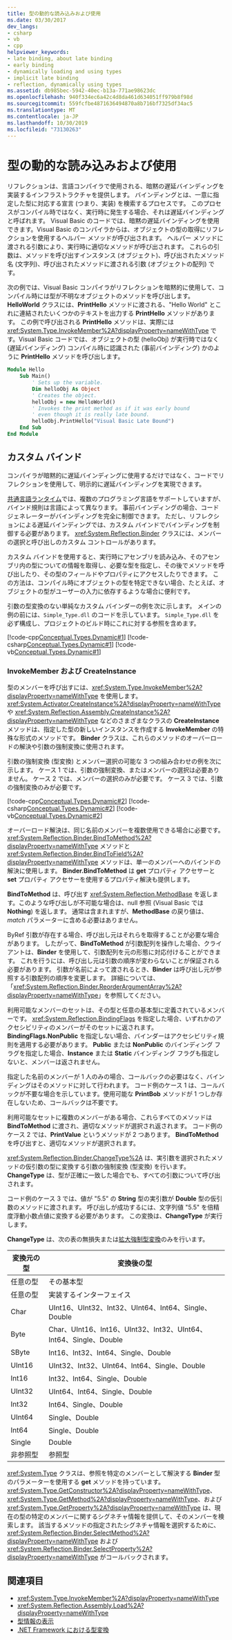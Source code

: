 ```yaml
---
title: 型の動的な読み込みおよび使用
ms.date: 03/30/2017
dev_langs:
- csharp
- vb
- cpp
helpviewer_keywords:
- late binding, about late binding
- early binding
- dynamically loading and using types
- implicit late binding
- reflection, dynamically using types
ms.assetid: db985bec-5942-40ec-b13a-771ae98623dc
ms.openlocfilehash: 940f334ec6a42c4d8da461d634051ff979b8f98d
ms.sourcegitcommit: 559fcfbe4871636494870a8b716bf7325df34ac5
ms.translationtype: MT
ms.contentlocale: ja-JP
ms.lasthandoff: 10/30/2019
ms.locfileid: "73130263"
---
```

# <a name="dynamically-loading-and-using-types"></a>型の動的な読み込みおよび使用
リフレクションは、言語コンパイラで使用される、暗黙の遅延バインディングを実装するインフラストラクチャを提供します。 バインディングとは、一意に指定した型に対応する宣言 (つまり、実装) を検索するプロセスです。 このプロセスがコンパイル時ではなく、実行時に発生する場合、それは遅延バインディングと呼ばれます。 Visual Basic のコードでは、暗黙の遅延バインディングを使用できます。Visual Basic のコンパイラからは、オブジェクトの型の取得にリフレクションを使用するヘルパー メソッドが呼び出されます。 ヘルパー メソッドに渡される引数により、実行時に適切なメソッドが呼び出されます。 これらの引数は、メソッドを呼び出すインスタンス (オブジェクト)、呼び出されたメソッド名 (文字列)、呼び出されたメソッドに渡される引数 (オブジェクトの配列) です。  
  
 次の例では、Visual Basic コンパイラがリフレクションを暗黙的に使用して、コンパイル時には型が不明なオブジェクトのメソッドを呼び出します。 **HelloWorld** クラスには、**PrintHello** メソッドに渡される、"Hello World" とこれに連結されたいくつかのテキストを出力する **PrintHello** メソッドがあります。 この例で呼び出される **PrintHello** メソッドは、実際には <xref:System.Type.InvokeMember%2A?displayProperty=nameWithType> です。Visual Basic コードでは、オブジェクトの型 (helloObj) が実行時ではなく (遅延バインディング) コンパイル時に認識された (事前バインディング) かのように **PrintHello** メソッドを呼び出します。  
  
```vb
Module Hello  
    Sub Main()  
        ' Sets up the variable.  
        Dim helloObj As Object  
        ' Creates the object.  
        helloObj = new HelloWorld()  
        ' Invokes the print method as if it was early bound  
        ' even though it is really late bound.  
        helloObj.PrintHello("Visual Basic Late Bound")  
    End Sub  
End Module  
```  
  
## <a name="custom-binding"></a>カスタム バインド  
 コンパイラが暗黙的に遅延バインディングに使用するだけではなく、コードでリフレクションを使用して、明示的に遅延バインディングを実現できます。  
  
 [共通言語ランタイム](../../standard/clr.md)では、複数のプログラミング言語をサポートしていますが、バインド規則は言語によって異なります。 事前バインディングの場合、コード ジェネレーターがバインディングを完全に制御できます。 ただし、リフレクションによる遅延バインディングでは、カスタム バインドでバインディングを制御する必要があります。 <xref:System.Reflection.Binder> クラスには、メンバーの選択と呼び出しのカスタム コントロールがあります。  
  
 カスタム バインドを使用すると、実行時にアセンブリを読み込み、そのアセンブリ内の型についての情報を取得し、必要な型を指定し、その後でメソッドを呼び出したり、その型のフィールドやプロパティにアクセスしたりできます。 この方法は、コンパイル時にオブジェクトの型を特定できない場合、たとえば、オブジェクトの型がユーザーの入力に依存するような場合に便利です。  
  
 引数の型変換のない単純なカスタム バインダーの例を次に示します。 メインの例の前には、`Simple_Type.dll` のコードを示しています。 `Simple_Type.dll` を必ず構成し、プロジェクトのビルド時にこれに対する参照を含めます。  
  
 [!code-cpp[Conceptual.Types.Dynamic#1](../../../samples/snippets/cpp/VS_Snippets_CLR/conceptual.types.dynamic/cpp/source1.cpp#1)]
 [!code-csharp[Conceptual.Types.Dynamic#1](../../../samples/snippets/csharp/VS_Snippets_CLR/conceptual.types.dynamic/cs/source1.cs#1)]
 [!code-vb[Conceptual.Types.Dynamic#1](../../../samples/snippets/visualbasic/VS_Snippets_CLR/conceptual.types.dynamic/vb/source1.vb#1)]  
  
### <a name="invokemember-and-createinstance"></a>InvokeMember および CreateInstance  
 型のメンバーを呼び出すには、<xref:System.Type.InvokeMember%2A?displayProperty=nameWithType> を使用します。 <xref:System.Activator.CreateInstance%2A?displayProperty=nameWithType> や <xref:System.Reflection.Assembly.CreateInstance%2A?displayProperty=nameWithType> などのさまざまなクラスの **CreateInstance** メソッドは、指定した型の新しいインスタンスを作成する **InvokeMember** の特殊な形式のメソッドです。 **Binder** クラスは、これらのメソッドのオーバーロードの解決や引数の強制変換に使用されます。  
  
 引数の強制変換 (型変換) とメンバー選択の可能な 3 つの組み合わせの例を次に示します。 ケース 1 では、引数の強制変換、またはメンバーの選択は必要ありません。 ケース 2 では、メンバーの選択のみが必要です。 ケース 3 では、引数の強制変換のみが必要です。  
  
 [!code-cpp[Conceptual.Types.Dynamic#2](../../../samples/snippets/cpp/VS_Snippets_CLR/conceptual.types.dynamic/cpp/source2.cpp#2)]
 [!code-csharp[Conceptual.Types.Dynamic#2](../../../samples/snippets/csharp/VS_Snippets_CLR/conceptual.types.dynamic/cs/source2.cs#2)]
 [!code-vb[Conceptual.Types.Dynamic#2](../../../samples/snippets/visualbasic/VS_Snippets_CLR/conceptual.types.dynamic/vb/source2.vb#2)]  
  
 オーバーロード解決は、同じ名前のメンバーを複数使用できる場合に必要です。 <xref:System.Reflection.Binder.BindToMethod%2A?displayProperty=nameWithType> メソッドと <xref:System.Reflection.Binder.BindToField%2A?displayProperty=nameWithType> メソッドは、単一のメンバーへのバインドの解決に使用します。 **Binder.BindToMethod** は **get** プロパティ アクセサーと **set** プロパティ アクセサーを使用するプロパティ解決も提供します。  
  
 **BindToMethod** は、呼び出す <xref:System.Reflection.MethodBase> を返します。このような呼び出しが不可能な場合は、null 参照 (Visual Basic では **Nothing**) を返します。 通常は含まれますが、**MethodBase** の戻り値は、*match* パラメーターに含める必要はありません。  
  
 ByRef 引数が存在する場合、呼び出し元はそれらを取得することが必要な場合があります。 したがって、**BindToMethod** が引数配列を操作した場合、クライアントは、**Binder** を使用して、引数配列を元の形態に対応付けることができます。 これを行うには、呼び出し元は引数の順序が変わらないことが保証される必要があります。 引数が名前によって渡されるとき、**Binder** は呼び出し元が参照する引数配列の順序を変更します。 詳細については、「<xref:System.Reflection.Binder.ReorderArgumentArray%2A?displayProperty=nameWithType>」を参照してください。  
  
 利用可能なメンバーのセットは、その型と任意の基本型に定義されているメンバーです。 <xref:System.Reflection.BindingFlags> を指定した場合、いずれかのアクセシビリティのメンバーがそのセットに返されます。 **BindingFlags.NonPublic** を指定しない場合、バインダーはアクセシビリティ規則を適用する必要があります。 **Public** または **NonPublic** のバインディング フラグを指定した場合、**Instance** または **Static** バインディング フラグも指定しないと、メンバーは返されません。  
  
 指定した名前のメンバーが 1 人のみの場合、コールバックの必要はなく、バインディングはそのメソッドに対して行われます。 コード例のケース 1 は、コールバックが不要な場合を示しています。使用可能な **PrintBob** メソッドが 1 つしか存在しないため、コールバックは不要です。  
  
 利用可能なセットに複数のメンバーがある場合、これらすべてのメソッドは **BindToMethod** に渡され、適切なメソッドが選択され返されます。 コード例のケース 2 では、**PrintValue** というメソッドが 2 つあります。 **BindToMethod** を呼び出すと、適切なメソッドが選択されます。  
  
 <xref:System.Reflection.Binder.ChangeType%2A> は、実引数を選択されたメソッドの仮引数の型に変換する引数の強制変換 (型変換) を行います。 **ChangeType** は、型が正確に一致した場合でも、すべての引数について呼び出されます。  
  
 コード例のケース 3 では、値が "5.5" の **String** 型の実引数が **Double** 型の仮引数のメソッドに渡されます。 呼び出しが成功するには、文字列値 "5.5" を倍精度浮動小数点値に変換する必要があります。 この変換は、**ChangeType** が実行します。  
  
 **ChangeType** は、次の表の無損失または[拡大強制型変換](../../standard/base-types/type-conversion.md)のみを行います。  
  
|変換元の型|変換後の型|  
|-----------------|-----------------|  
|任意の型|その基本型|  
|任意の型|実装するインターフェイス|  
|Char|UInt16、UInt32、Int32、UInt64、Int64、Single、Double|  
|Byte|Char、UInt16、Int16、UInt32、Int32、UInt64、Int64、Single、Double|  
|SByte|Int16、Int32、Int64、Single、Double|  
|UInt16|UInt32、Int32、UInt64、Int64、Single、Double|  
|Int16|Int32、Int64、Single、Double|  
|UInt32|UInt64、Int64、Single、Double|  
|Int32|Int64、Single、Double|  
|UInt64|Single、Double|  
|Int64|Single、Double|  
|Single|Double|  
|非参照型|参照型|  
  
 <xref:System.Type> クラスは、参照を特定のメンバーとして解決する **Binder** 型のパラメーターを使用する **get** メソッドを持っています。 <xref:System.Type.GetConstructor%2A?displayProperty=nameWithType>、<xref:System.Type.GetMethod%2A?displayProperty=nameWithType>、および <xref:System.Type.GetProperty%2A?displayProperty=nameWithType> は、現在の型の特定のメンバーに関するシグネチャ情報を提供して、そのメンバーを検索します。 該当するメソッドの指定されたシグネチャ情報を選択するために、<xref:System.Reflection.Binder.SelectMethod%2A?displayProperty=nameWithType> および <xref:System.Reflection.Binder.SelectProperty%2A?displayProperty=nameWithType> がコールバックされます。  
  
## <a name="see-also"></a>関連項目

- <xref:System.Type.InvokeMember%2A?displayProperty=nameWithType>
- <xref:System.Reflection.Assembly.Load%2A?displayProperty=nameWithType>
- [型情報の表示](viewing-type-information.md)
- [.NET Framework における型変換](../../standard/base-types/type-conversion.md)
